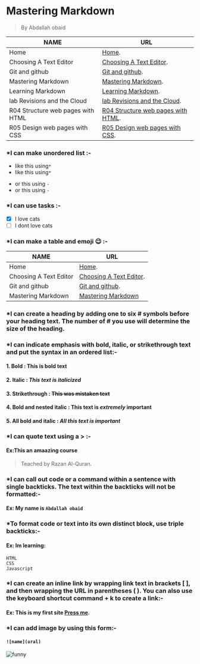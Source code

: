 # Mastering Markdown
> By Abdallah obaid

**NAME** | **URL**
------------ | -------------
Home | [Home](https://abdallah-obaid.github.io/learning-journal/).
Choosing A Text Editor | [Choosing A Text Editor](https://abdallah-obaid.github.io/learning-journal/choosing-A-Text-Editor).
Git and github | [Git and github](https://abdallah-obaid.github.io/learning-journal/git-and-github).
Mastering Markdown | [Mastering Markdown](https://abdallah-obaid.github.io/learning-journal/mastering-Markdown).
Learning Markdown | [Learning Markdown](https://abdallah-obaid.github.io/learning-journal/learning-Markdown).
lab Revisions and the Cloud  | [lab Revisions and the Cloud](https://abdallah-obaid.github.io/learning-journal/R03-Revisions-and-the-Cloud).
R04 Structure web pages with HTML  | [R04 Structure web pages with HTML](https://abdallah-obaid.github.io/learning-journal/R04-Structure-web-pages-with-HTML).
R05 Design web pages with CSS  | [R05 Design web pages with CSS](https://abdallah-obaid.github.io/learning-journal/R05-Design-web-pages-with-CSS).

### *I can make unordered list :-
* like this using`*`
* like this using`*`

- or this using `-`
- or this using `-`
### *I can use tasks :-

- [x] I love cats
- [ ] I dont love cats

### *I can make a table and emoji :wink: :-
**NAME** | **URL**
------------ | -------------
Home | [Home](https://abdallah-obaid.github.io/learning-journal/).
Choosing A Text Editor | [Choosing A Text Editor](https://abdallah-obaid.github.io/learning-journal/choosing-A-Text-Editor).
Git and github | [Git and github](https://abdallah-obaid.github.io/learning-journal/git-and-github).
Mastering Markdown | [Mastering Markdown](https://abdallah-obaid.github.io/learning-journal/mastering-Markdown)


### *I can create a heading by adding one to six # symbols before your heading text. The number of # you use will determine the size of the heading.
### *I can indicate emphasis with bold, italic, or strikethrough text and put the syntax in an ordered list:-
#### 1. Bold : **This is bold text**	
#### 2. Italic	: *This text is italicized*
#### 3. Strikethrough : ~~This was mistaken text~~	
#### 4. Bold and nested italic	: **This text is _extremely_ important**
#### 5. All bold and italic : ***All this text is important***	
### *I can quote text using a > :-
#### Ex:This an amaazing course
 > Teached by Razan Al-Quran.  
### *I can call out code or a command within a sentence with single backticks. The text within the backticks will not be formatted:-
#### Ex: My name is `Abdallah obaid`
### *To format code or text into its own distinct block, use triple backticks:-
#### Ex: Im learning:
```
HTML
CSS
Javascript
```
### *I can create an inline link by wrapping link text in brackets [ ], and then wrapping the URL in parentheses ( ). You can also use the keyboard shortcut command + k to create a link:-
#### Ex: This is my first site [Press me](https://midnightbluepungentservers.abdallahobaid.repl.co/).
### *I can add image by using this form:-
#### `![name](ural)`
![funny](https://upload.wikimedia.org/wikipedia/commons/4/4f/Pffffft_high_rez.gif)


